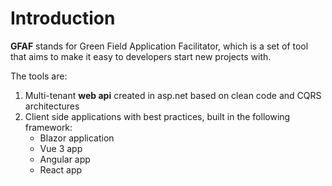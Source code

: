 # Introduction
**GFAF** stands for Green Field Application Facilitator, which is a set of tool that aims to make it easy to developers start new projects with.

The tools are:
1. Multi-tenant **web api** created in asp.net based on clean code and CQRS architectures
2. Client side applications with best practices, built in the following framework:
    - Blazor application
    - Vue 3 app
    - Angular app
    - React app